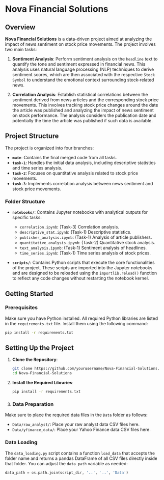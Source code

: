 # Nova Financial Solutions

## Overview

**Nova Financial Solutions** is a data-driven project aimed at analyzing the impact of news sentiment on stock price movements. The project involves two main tasks:

1. **Sentiment Analysis**: Perform sentiment analysis on the `headline` text to quantify the tone and sentiment expressed in financial news. This analysis uses natural language processing (NLP) techniques to derive sentiment scores, which are then associated with the respective `Stock Symbol` to understand the emotional context surrounding stock-related news.

2. **Correlation Analysis**: Establish statistical correlations between the sentiment derived from news articles and the corresponding stock price movements. This involves tracking stock price changes around the date the article was published and analyzing the impact of news sentiment on stock performance. The analysis considers the publication date and potentially the time the article was published if such data is available.

## Project Structure

The project is organized into four branches:

- **`main`**: Contains the final merged code from all tasks.
- **`task-1`**: Handles the initial data analysis, including descriptive statistics and time series analysis.
- **`task-2`**: Focuses on quantitative analysis related to stock price movements.
- **`task-3`**: Implements correlation analysis between news sentiment and stock price movements.

### Folder Structure

- **`notebooks/`**: Contains Jupyter notebooks with analytical outputs for specific tasks:
  - `correlation.ipynb`: (Task-3) Correlation analysis.
  - `descriptive_stat.ipynb`: (Task-1) Descriptive statistics.
  - `publisher_analysis.ipynb`: (Task-1) Analysis of article publishers.
  - `quantitative_analysis.ipynb`: (Task-2) Quantitative stock analysis.
  - `text_analysis.ipynb`: (Task-1) Sentiment analysis of headlines.
  - `time_series.ipynb`: (Task-1) Time series analysis of stock prices.

- **`scripts/`**: Contains Python scripts that execute the core functionalities of the project. These scripts are imported into the Jupyter notebooks and are designed to be reloaded using the `importlib.reload()` function to reflect any code changes without restarting the notebook kernel.

## Getting Started

### Prerequisites

Make sure you have Python installed. All required Python libraries are listed in the `requirements.txt` file. Install them using the following command:

```bash
pip install -r requirements.txt
```

## Setting Up the Project

1. **Clone the Repository**:

   ```bash
   git clone https://github.com/yourusername/Nova-Financial-Solutions.git
   cd Nova-Financial-Solutions
   ```

2. **Install the Required Libraries**:

   ```bash
   pip install -r requirements.txt
   ```

3. ### Data Preparation

  Make sure to place the required data files in the `Data` folder as follows:
  
  - `Data/raw_analyst/`: Place your raw analyst data CSV files here.
  - `Data/yfinance_data/`: Place your Yahoo Finance data CSV files here.
  
  ### Data Loading
  
  The `data_loading.py` script contains a function `load_data` that accepts the folder name and returns a pandas DataFrame of all CSV files directly inside that folder. You can adjust the `data_path` variable as   needed:
  
  ```python
  data_path = os.path.join(script_dir, '..', '..', 'Data')
